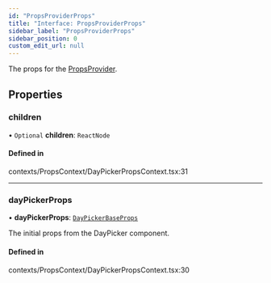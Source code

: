 ```yaml
---
id: "PropsProviderProps"
title: "Interface: PropsProviderProps"
sidebar_label: "PropsProviderProps"
sidebar_position: 0
custom_edit_url: null
---
```


The props for the [PropsProvider](/api/functions/PropsProvider.md).

## Properties

### children

• `Optional` **children**: `ReactNode`

#### Defined in

contexts/PropsContext/DayPickerPropsContext.tsx:31

___

### dayPickerProps

• **dayPickerProps**: [`DayPickerBaseProps`](/api/interfaces/DayPickerBaseProps.md)

The initial props from the DayPicker component.

#### Defined in

contexts/PropsContext/DayPickerPropsContext.tsx:30
